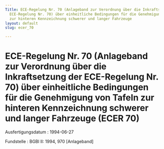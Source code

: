 ```yaml
---
Title: ECE-Regelung Nr. 70 (Anlageband zur Verordnung über die Inkraftsetzung der
  ECE-Regelung Nr. 70) über einheitliche Bedingungen für die Genehmigung von Tafeln
  zur hinteren Kennzeichnung schwerer und langer Fahrzeuge
layout: default
slug: ecer_70

---
```


# ECE-Regelung Nr. 70 (Anlageband zur Verordnung über die Inkraftsetzung der ECE-Regelung Nr. 70) über einheitliche Bedingungen für die Genehmigung von Tafeln zur hinteren Kennzeichnung schwerer und langer Fahrzeuge (ECER 70)

Ausfertigungsdatum
:   1994-06-27

Fundstelle
:   BGBl II: 1994, 970 [Anlageband]

